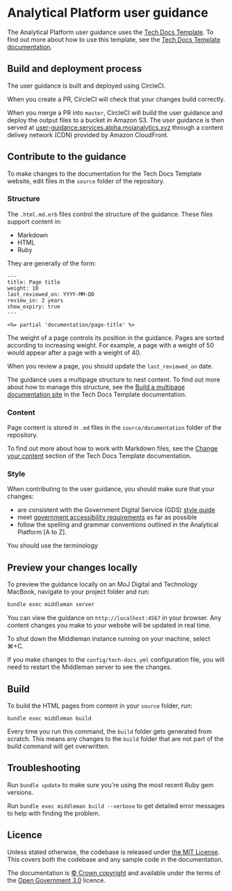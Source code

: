 # Analytical Platform user guidance

The Analytical Platform user guidance uses the [Tech Docs Template][template]. To find out more about how to use this template, see the [Tech Docs Template documentation][tdt-docs].

## Build and deployment process

The user guidance is built and deployed using CircleCI.

When you create a PR, CircleCI will check that your changes build correctly.

When you merge a PR into `master`, CircleCI will build the user guidance and deploy the output files to a bucket in Amazon S3. The user guidance is then served at [user-guidance.services.alpha.mojanalytics.xyz][url] through a content delivey network (CDN) provided by Amazon CloudFront.

## Contribute to the guidance

To make changes to the documentation for the Tech Docs Template website, edit files in the `source` folder of the repository.

### Structure

The `.html.md.erb` files control the structure of the guidance. These files support content in:

- Markdown
- HTML
- Ruby

They are generally of the form:

```
---
title: Page title
weight: 10
last_reviewed_on: YYYY-MM-DD
review_in: 2 years
show_expiry: true
---

<%= partial 'documentation/page-title' %>
```

The weight of a page controls its position in the guidance. Pages are sorted according to increasing weight. For example, a page with a weight of 50 would appear after a page with a weight of 40.

When you review a page, you should update the `last_reviewed_on` date.

The guidance uses a multipage structure to nest content. To find out more about how to manage this structure, see the [Build a multipage documentation site][multipage] in the Tech Docs Template documentation.

### Content

Page content is stored in `.md` files in the `source/documentation` folder of the repository.

To find out more about how to work with Markdown files, see the [Change your content][change-content] section of the Tech Docs Template documentation.

### Style

When contributing to the user guidance, you should make sure that your changes: 
* are consistent with the Government Digital Service (GDS) [style guide][style-guide]
* meet [government accessibility requirements][accessibility] as far as possible
* follow the spelling and grammar conventions outlined in the Analytical Platform [A to Z].

You should use the terminology 

## Preview your changes locally

To preview the guidance locally on an MoJ Digital and Technology MacBook, navigate to your project folder and run:

```sh
bundle exec middleman server
```

You can view the guidance on `http://localhost:4567` in your browser. Any content changes you make to your website will be updated in real time.

To shut down the Middleman instance running on your machine, select ⌘+C.

If you make changes to the `config/tech-docs.yml` configuration file, you will need to restart the Middleman server to see the changes.

## Build

To build the HTML pages from content in your `source` folder, run:

```
bundle exec middleman build
```

Every time you run this command, the `build` folder gets generated from scratch. This means any changes to the `build` folder that are not part of the build command will get overwritten.

## Troubleshooting

Run `bundle update` to make sure you're using the most recent Ruby gem versions.

Run `bundle exec middleman build --verbose` to get detailed error messages to help with finding the problem.

## Licence

Unless stated otherwise, the codebase is released under [the MIT License][mit].
This covers both the codebase and any sample code in the documentation.

The documentation is [© Crown copyright][copyright] and available under the terms of the [Open Government 3.0][ogl] licence.

[mit]: LICENCE
[copyright]: http://www.nationalarchives.gov.uk/information-management/re-using-public-sector-information/uk-government-licensing-framework/crown-copyright/
[ogl]: http://www.nationalarchives.gov.uk/doc/open-government-licence/version/3/
[mmt]: https://middlemanapp.com/advanced/project_templates/
[tdt-docs]: https://tdt-documentation.london.cloudapps.digital
[config]: https://tdt-documentation.london.cloudapps.digital/configuration-options.html#configuration-options
[frontmatter]: https://tdt-documentation.london.cloudapps.digital/frontmatter.html#frontmatter
[multipage]: https://tdt-documentation.london.cloudapps.digital/create_project/multipage/#build-a-multipage-documentation-site
[example-content]: https://tdt-documentation.london.cloudapps.digital/content.html#content-examples
[partials]: https://tdt-documentation.london.cloudapps.digital/single_page.html#add-partial-lines
[install-ruby]: https://tdt-documentation.london.cloudapps.digital/install_macs.html#install-ruby
[install-middleman]: https://tdt-documentation.london.cloudapps.digital/install_macs.html#install-middleman
[gem]: https://github.com/alphagov/tech-docs-gem
[template]: https://github.com/alphagov/tech-docs-template
[change-content]: https://tdt-documentation.london.cloudapps.digital/amend_project/content/#change-your-content
[style-guide]: https://www.gov.uk/guidance/style-guide/a-to-z-of-gov-uk-style
[accessibility]: https://www.gov.uk/service-manual/helping-people-to-use-your-service/making-your-service-accessible-an-introduction#meeting-government-accessibility-requirements
[a-to-z]: https://github.com/moj-analytical-services/user-guidance/blob/master/a-to-z.md
[url]: https://user-guidance.services.alpha.mojanalytics.xyz
